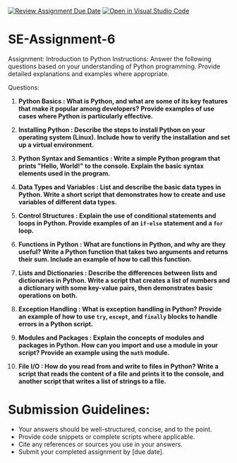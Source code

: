[![Review Assignment Due Date](https://classroom.github.com/assets/deadline-readme-button-22041afd0340ce965d47ae6ef1cefeee28c7c493a6346c4f15d667ab976d596c.svg)](https://classroom.github.com/a/WfNmjXUk)
[![Open in Visual Studio Code](https://classroom.github.com/assets/open-in-vscode-2e0aaae1b6195c2367325f4f02e2d04e9abb55f0b24a779b69b11b9e10269abc.svg)](https://classroom.github.com/online_ide?assignment_repo_id=15320145&assignment_repo_type=AssignmentRepo)
# SE-Assignment-6
 Assignment: Introduction to Python
Instructions:
Answer the following questions based on your understanding of Python programming. Provide detailed explanations and examples where appropriate.

 Questions:

1. **Python Basics : What is Python, and what are some of its key features that make it popular among developers? Provide examples of use cases where Python is particularly effective.**

2. **Installing Python : Describe the steps to install Python on your operating system (Linux). Include how to verify the installation and set up a virtual environment.**

3. **Python Syntax and Semantics : Write a simple Python program that prints "Hello, World!" to the console. Explain the basic syntax elements used in the program.**

4. **Data Types and Variables : List and describe the basic data types in Python. Write a short script that demonstrates how to create and use variables of different data types.**

5. **Control Structures : Explain the use of conditional statements and loops in Python. Provide examples of an `if-else` statement and a `for` loop.**

6. **Functions in Python : What are functions in Python, and why are they useful? Write a Python function that takes two arguments and returns their sum. Include an example of how to call this function.**

7. **Lists and Dictionaries : Describe the differences between lists and dictionaries in Python. Write a script that creates a list of numbers and a dictionary with some key-value pairs, then demonstrates basic operations on both.**

8. **Exception Handling : What is exception handling in Python? Provide an example of how to use `try`, `except`, and `finally` blocks to handle errors in a Python script.**

9. **Modules and Packages : Explain the concepts of modules and packages in Python. How can you import and use a module in your script? Provide an example using the `math` module.**

10. **File I/O : How do you read from and write to files in Python? Write a script that reads the content of a file and prints it to the console, and another script that writes a list of strings to a file.**

# Submission Guidelines:
- Your answers should be well-structured, concise, and to the point.
- Provide code snippets or complete scripts where applicable.
- Cite any references or sources you use in your answers.
- Submit your completed assignment by [due date].


